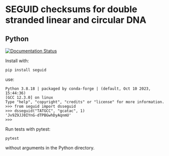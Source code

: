 # SEGUID checksums for double stranded linear and circular DNA








## Python

[![Documentation Status](https://readthedocs.org/projects/seguid/badge/?version=latest)](https://seguid.readthedocs.io/en/latest/?badge=latest)

Install with:

    pip install seguid


use:

    Python 3.8.18 | packaged by conda-forge | (default, Oct 10 2023, 15:44:36)
    [GCC 12.3.0] on linux
    Type "help", "copyright", "credits" or "license" for more information.
    >>> from seguid import dsseguid
    >>> dsseguid("TATGCC", "gcatac", 1)
    'Jv9Z9JJ0IYnG-dTPBGwhDyAqnmU'
    >>>



Run tests with pytest:

	pytest

without arguments in the Python directory.